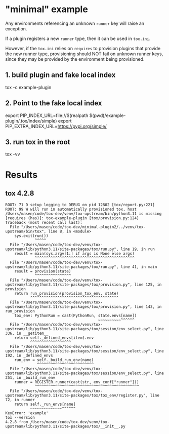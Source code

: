 # "minimal" example

Any environments referencing an unknown `runner` key will raise an exception.

If a plugin registers a new `runner` type, then it can be used in `tox.ini`.

However, if the `tox.ini` relies on `requires` to provision plugins that
provide the new runner type, provisioning should NOT fail on unknown runner
keys, since they may be provided by the environment being provisioned.

## 1. build plugin and fake local index

tox -c example-plugin

## 2. Point to the fake local index

export PIP_INDEX_URL=file://$(realpath $(pwd)/example-plugin/.tox/index/simple)
export PIP_EXTRA_INDEX_URL=https://pypi.org/simple/

## 3. run tox in the root

tox -vv

# Results

## tox 4.2.8

```
ROOT: 71 D setup logging to DEBUG on pid 12802 [tox/report.py:221]
ROOT: 99 W will run in automatically provisioned tox, host /Users/masen/code/tox-dev/venv/tox-upstream/bin/python3.11 is missing [requires (has)]: tox-example-plugin [tox/provision.py:124]
Traceback (most recent call last):
  File "/Users/masen/code/tox-dev/minimal-plugin2/../venv/tox-upstream/bin/tox", line 8, in <module>
    sys.exit(run())
             ^^^^^
  File "/Users/masen/code/tox-dev/venv/tox-upstream/lib/python3.11/site-packages/tox/run.py", line 19, in run
    result = main(sys.argv[1:] if args is None else args)
             ^^^^^^^^^^^^^^^^^^^^^^^^^^^^^^^^^^^^^^^^^^^^
  File "/Users/masen/code/tox-dev/venv/tox-upstream/lib/python3.11/site-packages/tox/run.py", line 41, in main
    result = provision(state)
             ^^^^^^^^^^^^^^^^
  File "/Users/masen/code/tox-dev/venv/tox-upstream/lib/python3.11/site-packages/tox/provision.py", line 125, in provision
    return run_provision(provision_tox_env, state)
           ^^^^^^^^^^^^^^^^^^^^^^^^^^^^^^^^^^^^^^^
  File "/Users/masen/code/tox-dev/venv/tox-upstream/lib/python3.11/site-packages/tox/provision.py", line 143, in run_provision
    tox_env: PythonRun = cast(PythonRun, state.envs[name])
                                         ~~~~~~~~~~^^^^^^
  File "/Users/masen/code/tox-dev/venv/tox-upstream/lib/python3.11/site-packages/tox/session/env_select.py", line 336, in __getitem__
    return self._defined_envs[item].env
           ^^^^^^^^^^^^^^^^^^
  File "/Users/masen/code/tox-dev/venv/tox-upstream/lib/python3.11/site-packages/tox/session/env_select.py", line 192, in _defined_envs
    run_env = self._build_run_env(name)
              ^^^^^^^^^^^^^^^^^^^^^^^^^
  File "/Users/masen/code/tox-dev/venv/tox-upstream/lib/python3.11/site-packages/tox/session/env_select.py", line 251, in _build_run_env
    runner = REGISTER.runner(cast(str, env_conf["runner"]))
             ^^^^^^^^^^^^^^^^^^^^^^^^^^^^^^^^^^^^^^^^^^^^^^
  File "/Users/masen/code/tox-dev/venv/tox-upstream/lib/python3.11/site-packages/tox/tox_env/register.py", line 72, in runner
    return self._run_envs[name]
           ~~~~~~~~~~~~~~^^^^^^
KeyError: 'example'
tox --version
4.2.8 from /Users/masen/code/tox-dev/venv/tox-upstream/lib/python3.11/site-packages/tox/__init__.py
```
